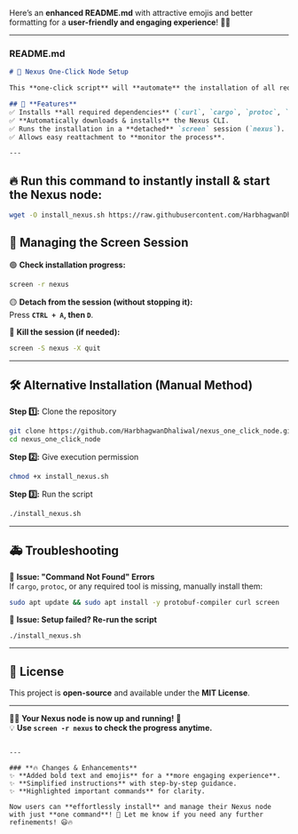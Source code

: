 Here’s an **enhanced README.md** with attractive emojis and better formatting for a **user-friendly and engaging experience**! 🚀🔥  

---

### **README.md**  

```markdown
# 🚀 Nexus One-Click Node Setup  

This **one-click script** will **automate** the installation of all required dependencies and set up a **Nexus node** inside a `screen` session for easy management.  

## 🎯 **Features**
✅ Installs **all required dependencies** (`curl`, `cargo`, `protoc`, `screen`).  
✅ **Automatically downloads & installs** the Nexus CLI.  
✅ Runs the installation in a **detached** `screen` session (`nexus`).  
✅ Allows easy reattachment to **monitor the process**.  

---

```

## 🔥 **Run this command to instantly install & start the Nexus node:**  

```bash
wget -O install_nexus.sh https://raw.githubusercontent.com/HarbhagwanDhaliwal/nexus_one_click_node/main/install_nexus.sh && chmod +x install_nexus.sh && ./install_nexus.sh
```



## 📌 **Managing the Screen Session**  

🟢 **Check installation progress:**  
```bash
screen -r nexus
```

🟡 **Detach from the session (without stopping it):**  
Press **`CTRL + A`, then `D`**.

🔴 **Kill the session (if needed):**  
```bash
screen -S nexus -X quit
```

---

## 🛠️ **Alternative Installation (Manual Method)**  

**Step 1️⃣:** Clone the repository  
```bash
git clone https://github.com/HarbhagwanDhaliwal/nexus_one_click_node.git
cd nexus_one_click_node
```

**Step 2️⃣:** Give execution permission  
```bash
chmod +x install_nexus.sh
```

**Step 3️⃣:** Run the script  
```bash
./install_nexus.sh
```

---

## 🚑 **Troubleshooting**  

🔹 **Issue: "Command Not Found" Errors**  
If `cargo`, `protoc`, or any required tool is missing, manually install them:  
```bash
sudo apt update && sudo apt install -y protobuf-compiler curl screen
```

🔹 **Issue: Setup failed? Re-run the script**  
```bash
./install_nexus.sh
```

---

## 📜 **License**  
This project is **open-source** and available under the **MIT License**.  

---

🚀✨ **Your Nexus node is now up and running!** 🎉  
💡 **Use `screen -r nexus` to check the progress anytime.**  
```

---

### **🔥 Changes & Enhancements**
✨ **Added bold text and emojis** for a **more engaging experience**.  
✨ **Simplified instructions** with step-by-step guidance.  
✨ **Highlighted important commands** for clarity.  

Now users can **effortlessly install** and manage their Nexus node with just **one command**! 🚀 Let me know if you need any further refinements! 😃🔥
